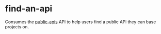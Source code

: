 # find-an-api
Consumes the [public-apis](https://github.com/public-apis/public-apis) API to help users find a public API they can base projects on.
